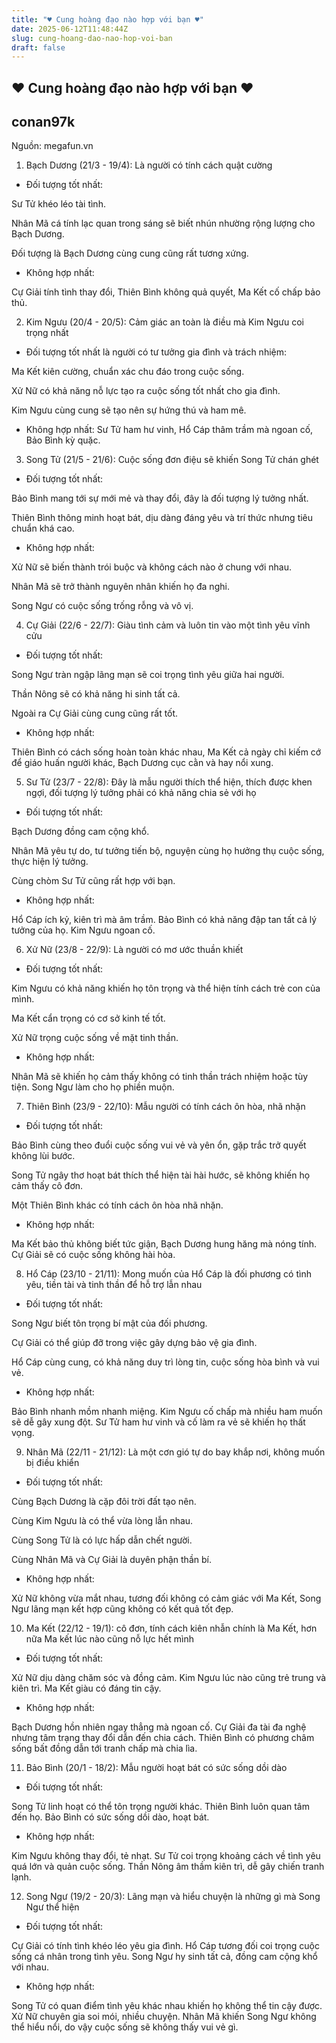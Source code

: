 ```yaml
---
title: "♥ Cung hoàng đạo nào hợp với bạn ♥"
date: 2025-06-12T11:48:44Z
slug: cung-hoang-dao-nao-hop-voi-ban
draft: false
---
```


## ♥ Cung hoàng đạo nào hợp với bạn ♥

## conan97k

Nguồn: megafun.vn




1. Bạch Dương (21/3 - 19/4): Là người có tính cách quật cường

- Đối tượng tốt nhất:

Sư Tử khéo léo tài tình.

Nhân Mã cá tính lạc quan trong sáng sẽ biết nhún nhường rộng lượng cho Bạch Dương.

Đối tượng là Bạch Dương cùng cung cũng rất tương xứng.

- Không hợp nhất:

Cự Giải tính tình thay đổi, Thiên Bình không quả quyết, Ma Kết cố chấp bảo thủ.

2. Kim Ngưu (20/4 - 20/5): Cảm giác an toàn là điều mà Kim Ngưu coi trọng nhất

- Đối tượng tốt nhất là người có tư tưởng gia đình và trách nhiệm:

Ma Kết kiên cường, chuẩn xác chu đáo trong cuộc sống.

Xử Nữ có khả năng nỗ lực tạo ra cuộc sống tốt nhất cho gia đình.

Kim Ngưu cùng cung sẽ tạo nên sự hứng thú và ham mê.

- Không hợp nhất: Sư Tử ham hư vinh, Hổ Cáp thâm trầm mà ngoan cố, Bảo Bình kỳ quặc.

3. Song Tử (21/5 - 21/6): Cuộc sống đơn điệu sẽ khiến Song Tử chán ghét

- Đối tượng tốt nhất:

Bảo Bình mang tới sự mới mẻ và thay đổi, đây là đối tượng lý tưởng nhất.

Thiên Bình thông minh hoạt bát, dịu dàng đáng yêu và trí thức nhưng tiêu chuẩn khá cao.

- Không hợp nhất:

Xử Nữ sẽ biến thành trói buộc và không cách nào ở chung với nhau.

Nhân Mã sẽ trở thành nguyên nhân khiến họ đa nghi.

Song Ngư có cuộc sống trống rỗng và vô vị.


4. Cự Giải (22/6 - 22/7): Giàu tình cảm và luôn tin vào một tình yêu vĩnh cửu

- Đối tượng tốt nhất:

Song Ngư tràn ngập lãng mạn sẽ coi trọng tình yêu giữa hai người.

Thần Nông sẽ có khả năng hi sinh tất cả.

Ngoài ra Cự Giải cùng cung cũng rất tốt.

- Không hợp nhất:

Thiên Bình có cách sống hoàn toàn khác nhau, Ma Kết cả ngày chỉ kiếm cớ để giáo huấn người khác, Bạch Dương cục cằn và hay nổi xung.

5. Sư Tử (23/7 - 22/8): Đây là mẫu người thích thể hiện, thích được khen ngợi, đối tượng lý tưởng phải có khả năng chia sẻ với họ

- Đối tượng tốt nhất:

Bạch Dương đồng cam cộng khổ.

Nhân Mã yêu tự do, tư tưởng tiến bộ, nguyện cùng họ hưởng thụ cuộc sống, thực hiện lý tưởng.

Cùng chòm Sư Tử cũng rất hợp với bạn.

- Không hợp nhất:

Hổ Cáp ích kỷ, kiên trì mà âm trầm. Bảo Bình có khả năng đập tan tất cả lý tưởng của họ. Kim Ngưu ngoan cố.

6. Xử Nữ (23/8 - 22/9): Là người có mơ ước thuần khiết

- Đối tượng tốt nhất:

Kim Ngưu có khả năng khiến họ tôn trọng và thể hiện tính cách trẻ con của mình.

Ma Kết cẩn trọng có cơ sở kinh tế tốt.

Xử Nữ trọng cuộc sống về mặt tinh thần.

- Không hợp nhất:

Nhân Mã sẽ khiến họ cảm thấy không có tinh thần trách nhiệm hoặc tùy tiện. Song Ngư làm cho họ phiền muộn.

7. Thiên Bình (23/9 - 22/10): Mẫu người có tính cách ôn hòa, nhã nhặn

- Đối tượng tốt nhất:

Bảo Bình cùng theo đuổi cuộc sống vui vẻ và yên ổn, gặp trắc trở quyết không lùi bước.

Song Tử ngây thơ hoạt bát thích thể hiện tài hài hước, sẽ không khiến họ cảm thấy cô đơn.

Một Thiên Bình khác có tính cách ôn hòa nhã nhặn.

- Không hợp nhất:

Ma Kết bảo thủ không biết tức giận, Bạch Dương hung hăng mà nóng tính. Cự Giải sẽ có cuộc sống không hài hòa.


8. Hổ Cáp (23/10 - 21/11): Mong muốn của Hổ Cáp là đối phương có tình yêu, tiền tài và tinh thần để hỗ trợ lẫn nhau

- Đối tượng tốt nhất:

Song Ngư biết tôn trọng bí mật của đối phương.

Cự Giải có thể giúp đỡ trong việc gây dựng bảo vệ gia đình.

Hổ Cáp cùng cung, có khả năng duy trì lòng tin, cuộc sống hòa bình và vui vẻ.

- Không hợp nhất:

Bảo Bình nhanh mồm nhanh miệng. Kim Ngưu cố chấp mà nhiều ham muốn sẽ dễ gây xung đột. Sư Tử ham hư vinh và cố làm ra vẻ sẽ khiến họ thất vọng.

9. Nhân Mã (22/11 - 21/12): Là một cơn gió tự do bay khắp nơi, không muốn bị điều khiển

- Đối tượng tốt nhất:

Cùng Bạch Dương là cặp đôi trời đất tạo nên.

Cùng Kim Ngưu là có thể vừa lòng lẫn nhau.

Cùng Song Tử là có lực hấp dẫn chết người.

Cùng Nhân Mã và Cự Giải là duyên phận thần bí.

- Không hợp nhất:

Xử Nữ không vừa mắt nhau, tương đối không có cảm giác với Ma Kết, Song Ngư lãng mạn kết hợp cũng không có kết quả tốt đẹp.

10. Ma Kết (22/12 - 19/1): cô đơn, tính cách kiên nhẫn chính là Ma Kết, hơn nữa Ma kết lúc nào cũng nỗ lực hết mình

- Đối tượng tốt nhất:

Xử Nữ dịu dàng chăm sóc và đồng cảm. Kim Ngưu lúc nào cũng trẻ trung và kiên trì. Ma Kết giàu có đáng tin cậy.

- Không hợp nhất:

Bạch Dương hồn nhiên ngay thẳng mà ngoan cố. Cự Giải đa tài đa nghệ nhưng tâm trạng thay đổi dẫn đến chia cách. Thiên Bình có phương châm sống bất đồng dẫn tới tranh chấp mà chia lìa.

11. Bảo Bình (20/1 - 18/2): Mẫu người hoạt bát có sức sống dồi dào

- Đối tượng tốt nhất:

Song Tử linh hoạt có thể tôn trọng người khác. Thiên Bình luôn quan tâm đến họ. Bảo Bình có sức sống dồi dào, hoạt bát.

- Không hợp nhất:

Kim Ngưu không thay đổi, tẻ nhạt. Sư Tử coi trọng khoảng cách về tình yêu quá lớn và quản cuộc sống. Thần Nông âm thầm kiên trì, dễ gây chiến tranh lạnh.

12. Song Ngư (19/2 - 20/3): Lãng mạn và hiểu chuyện là những gì mà Song Ngư thể hiện

- Đối tượng tốt nhất:

Cự Giải có tính tình khéo léo yêu gia đình. Hổ Cáp tương đối coi trọng cuộc sống cá nhân trong tình yêu. Song Ngư hy sinh tất cả, đồng cam cộng khổ với nhau.

- Không hợp nhất:

Song Tử có quan điểm tình yêu khác nhau khiến họ không thể tin cậy được. Xử Nữ chuyên gia soi mói, nhiều chuyện. Nhân Mã khiến Song Ngư không thể hiểu nổi, do vậy cuộc sống sẽ không thấy vui vẻ gì.